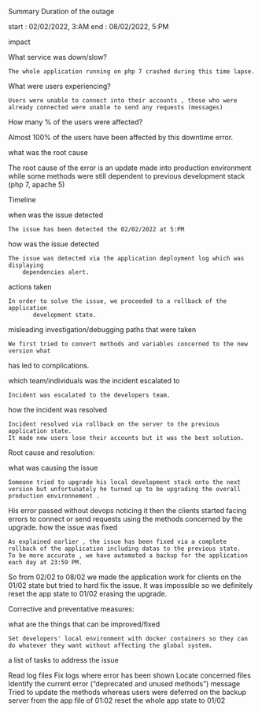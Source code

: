 Summary
Duration of the outage

start : 02/02/2022, 3:AM
end : 08/02/2022, 5:PM


impact 

What service was down/slow?

	The whole application running on php 7 crashed during this time lapse.

 What were users experiencing? 

	Users were unable to connect into their accounts , those who were already connected were unable to send any requests (messages)

How many % of the users were affected?

Almost 100% of the users have been affected by this downtime error.	

what was the root cause

The root cause of the error is an update made into production environment while 
some methods were still dependent to previous development stack (php 7, apache 5)

Timeline

when was the issue detected

	The issue has been detected the 02/02/2022 at 5:PM

how was the issue detected

	The issue was detected via the application deployment log which was displaying 
        dependencies alert.

actions taken 

	In order to solve the issue, we proceeded to a rollback of the application 
           development state.

misleading investigation/debugging paths that were taken

	We first tried to convert methods and variables concerned to the new version what      
has led to complications. 

which team/individuals was the incident escalated to

	Incident was escalated to the developers team.

how the incident was resolved

	Incident resolved via rollback on the server to the previous application state.
	It made new users lose their accounts but it was the best solution.


Root cause and resolution:

what was causing the issue

	Someone tried to upgrade his local development stack onto the next version but unfortunately he turned up to be upgrading the overall production environnement .
His error passed without devops noticing it then the clients started facing errors to connect or send requests using the methods concerned by the upgrade.
how the issue was fixed

	As explained earlier , the issue has been fixed via a complete rollback of the application including datas to the previous state.
	To be more accurate , we have automated a backup for the application each day at 23:59 PM.
So from 02/02 to 08/02 we made the application work for clients on the 01/02 state but tried to hard fix the issue. It was impossible so we definitely reset the app state to 01/02 erasing the upgrade.

Corrective and preventative measures:

what are the things that can be improved/fixed 

	Set developers' local environment with docker containers so they can do whatever they want without affecting the global system.
a list of tasks to address the issue 

Read log files
Fix logs where error has been shown
Locate concerned files
Identify the current error (“deprecated and unused methods”) message
Tried to update the methods whereas users were deferred on the backup server from the app file of 01:02
reset the whole app state to 01/02




